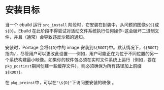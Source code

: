 # 安装目标

当一个 ebuild 运行 `src_install` 阶段时，它安装在封装中，从问题的图像`${S}`成`${D}`。Ebuild 在此阶段不得尝试对活动文件系统执行任何操作-这会破坏二进制文件，并且（通常）会导致违反沙箱的通知。

安装时，Portage 会将`${D}`中的 image 安装到`${ROOT}`中。默认情况下，`${ROOT}`指向`/`，尽管用户可以更改此设置——例如，用户可能正在为位于不同位置的另一个系统构建最小映像。如果你的软件包必须在实时文件系统上运行（例如，要在`pkg_postinst`期间创建一些缓存文件），则必须确保为所有路径加上前缀`${ROOT}`。

在 `pkg_preinst`中，可以在`"\${D}"`下访问要安装的映像 。
